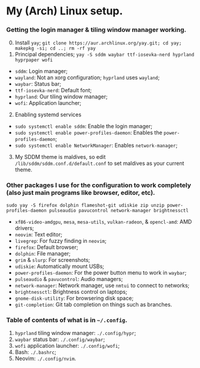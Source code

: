 # My (Arch) Linux setup.

### Getting the login manager & tiling window manager working.
0. Install `yay`;
`git clone https://aur.archlinux.org/yay.git; cd yay; makepkg -si; cd ..; rm -rf yay`
1. Principal dependencies;
`yay -S sddm waybar ttf-iosevka-nerd hyprland hyprpaper wofi`
- `sddm`: Login manager;
- `wayland`: Not an xorg configuration; `hyprland` uses `wayland`;
- `waybar`: Status bar;
- `ttf-iosevka-nerd`: Default font;
- `hyprland`: Our tiling window manager;
- `wofi`: Application launcher;
2. Enabling systemd services
- `sudo systemctl enable sddm`: Enable the login manager;
- `sudo systemctl enable power-profiles-daemon`: Enables the `power-profiles-daemon`;
- `sudo systemctl enable NetworkManager`: Enables `network-manager`;
3. My SDDM theme is maldives, so edit `/lib/sddm/sddm.conf.d/default.conf` to set maldives as your current theme.

### Other packages I use for the configuration to work completely (also just main programs like browser, editor, etc).
`sudo yay -S firefox dolphin flameshot-git udiskie zip unzip power-profiles-daemon pulseaudio pavucontrol network-manager brightnessctl`
- `xf86-video-amdgpu`, `mesa`, `mesa-utils`, `vulkan-radeon`, & `opencl-amd`: AMD drivers;
- `neovim`: Text editor;
- `livegrep`: For fuzzy finding in `neovim`;
- `firefox`: Default browser;
- `dolphin`: File manager;
- `grim` & `slurp`: For screenshots;
- `udiskie`: Automatically mount USBs;
- `power-profiles-daemon`: For the power button menu to work in `waybar`;
- `pulseaudio` & `pavucontrol`: Audio managers;
- `network-manager`: Network manager, use `nmtui` to connect to networks;
- `brightnessctl`: Brightness control on laptops;
- `gnome-disk-utility`: For browsering disk space;
- `git-completion`: Git tab completion on things such as branches.

### Table of contents of what is in `~/.config`.
1. `hyprland` tiling window manager: `./.config/hypr`;
2. `waybar` status bar: `./.config/waybar`;
3. `wofi` application launcher: `./.config/wofi`;
4. Bash: `./.bashrc`;
5. Neovim: `./.config/nvim`.
